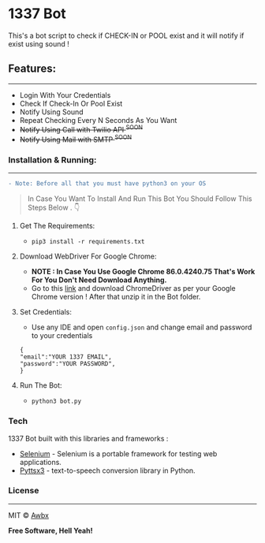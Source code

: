 # 1337 Bot

This's a bot script to check if CHECK-IN or POOL exist and it will notify if exist using sound !

## Features:
----

-  Login With Your Credentials
- Check If Check-In Or Pool Exist
-  Notify Using Sound
-  Repeat Checking Every N Seconds As You Want
-  ~~Notify Using Call with Twilio API <sup>SOON</sup>~~
-  ~~Notify Using Mail with SMTP <sup>SOON</sup>~~ 

### Installation & Running:
----

```diff
- Note: Before all that you must have python3 on your OS
```

> In Case You Want To Install And Run This Bot You Should Follow This Steps Below . :point_down: 

1. Get The Requirements:
    * ```pip3 install -r requirements.txt```

2. Download WebDriver For Google Chrome:

      * **NOTE : In Case You  Use Google Chrome 86.0.4240.75 That's Work For You Don't Need Download Anything.**
      * Go to this [link](https://chromedriver.chromium.org/downloads) and download ChromeDriver as per your Google Chrome version ! After that unzip it in the Bot folder.
3. Set Credentials:
      * Use any IDE and open ```config.json``` and change email and password to your credentials<br/>
      ```
      {
    "email":"YOUR 1337 EMAIL",
    "password":"YOUR PASSWORD",
      }
      ```
4. Run The Bot:
     * ```python3 bot.py```
### Tech

1337 Bot built with this   libraries and frameworks :

* [Selenium](https://www.selenium.dev/) - Selenium is a portable framework for testing web applications.
* [Pyttsx3](https://pypi.org/project/pyttsx3/) - text-to-speech conversion library in Python.
### License
----

MIT &copy; [Awbx](https://github.com/awbx)


**Free Software, Hell Yeah!**

